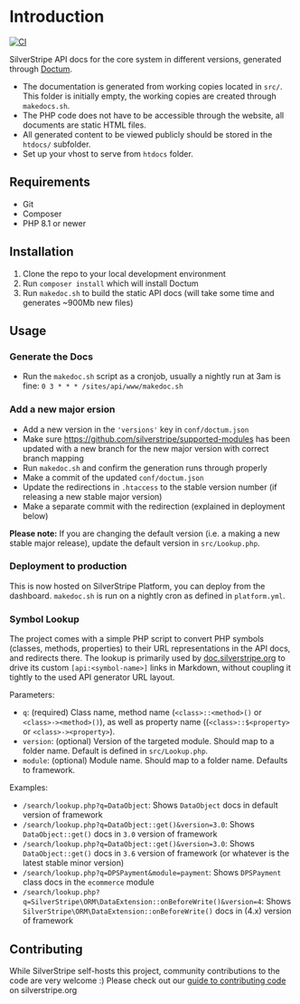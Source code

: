 # Introduction

[![CI](https://github.com/silverstripe/api.silverstripe.org/actions/workflows/ci.yml/badge.svg)](https://github.com/silverstripe/api.silverstripe.org/actions/workflows/ci.yml)

SilverStripe API docs for the core system in different versions,
generated through [Doctum](https://github.com/code-lts/doctum#readme).

 - The documentation is generated from working copies located in `src/`. This folder is initially empty, the working copies are created through `makedocs.sh`.
 - The PHP code does not have to be accessible through the website, all documents are static HTML files. 
 - All generated content to be viewed publicly should be stored in the `htdocs/` subfolder.
 - Set up your vhost to serve from `htdocs` folder.

## Requirements

 * Git
 * Composer
 * PHP 8.1 or newer

## Installation

 1. Clone the repo to your local development environment
 2. Run `composer install` which will install Doctum
 3. Run `makedoc.sh` to build the static API docs (will take some time and generates ~900Mb new files)

## Usage

### Generate the Docs

 * Run the `makedoc.sh` script as a cronjob, usually a nightly run at 3am is fine:
	`0 3 * * * /sites/api/www/makedoc.sh`

### Add a new major ersion

 * Add a new version in the `'versions'` key in `conf/doctum.json`
 * Make sure https://github.com/silverstripe/supported-modules has been updated with a new branch for the new major version with correct branch mapping
 * Run `makedoc.sh` and confirm the generation runs through properly
 * Make a commit of the updated `conf/doctum.json`
 * Update the redirections in `.htaccess` to the stable version number (if releasing a new stable major version)
 * Make a separate commit with the redirection (explained in deployment below)

**Please note:** If you are changing the default version (i.e. a making a new stable major release), update the default version in `src/Lookup.php`.

### Deployment to production

This is now hosted on SilverStripe Platform, you can deploy from the dashboard. `makedoc.sh` is run on a nightly cron as defined in `platform.yml`.

### Symbol Lookup

The project comes with a simple PHP script to convert PHP symbols (classes, methods, properties)
to their URL representations in the API docs, and redirects there.
The lookup is primarily used by [doc.silverstripe.org](https://doc.silverstripe.org/)
to drive its custom `[api:<symbol-name>]` links in Markdown, without coupling it tightly
to the used API generator URL layout.

Parameters:

 * `q`: (required) Class name, method name (`<class>::<method>()` or `<class>-><method>()`),
   as well as property name ((`<class>::$<property>` or `<class>-><property>`).
 * `version`: (optional) Version of the targeted module. Should map to a folder name. Default is defined in `src/Lookup.php`.
 * `module`: (optional) Module name. Should map to a folder name. Defaults to framework.

Examples:

 * `/search/lookup.php?q=DataObject`: Shows `DataObject` docs in default version of framework
 * `/search/lookup.php?q=DataObject::get()&version=3.0`: Shows `DataObject::get()` docs in `3.0` version of framework
 * `/search/lookup.php?q=DataObject::get()&version=3.0`: Shows `DataObject::get()` docs in `3.6` version of framework (or whatever is the latest stable minor version)
 * `/search/lookup.php?q=DPSPayment&module=payment`: Shows `DPSPayment` class docs in the `ecommerce` module
 * `/search/lookup.php?q=SilverStripe\ORM\DataExtension::onBeforeWrite()&version=4`: Shows `SilverStripe\ORM\DataExtension::onBeforeWrite()` docs in (4.x) version of framework

## Contributing

While SilverStripe self-hosts this project, community contributions to the code are very welcome :) Please check out our [guide to contributing code](https://docs.silverstripe.org/en/contributing/code/) on silverstripe.org
